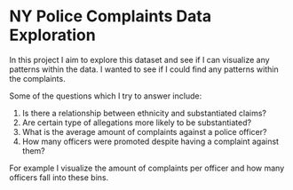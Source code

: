 # NY Police Complaints Data Exploration
In this project I aim to explore this dataset and see if I can visualize any patterns within the data. I wanted to see if I could find any
patterns within the complaints.

Some of the questions which I try to answer include:

1. Is there a relationship between ethnicity and substantiated claims?
2. Are certain type of allegations more likely to be substantiated?
3. What is the average amount of complaints against a police officer?
4. How many officers were promoted despite having a complaint against them?

For example I visualize the amount of complaints per officer and how many officers fall into these bins.
